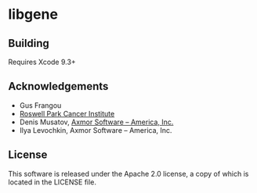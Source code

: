 libgene
=======

Building
--------
Requires Xcode 9.3+

Acknowledgements
----------------
* Gus Frangou
* [Roswell Park Cancer Institute](https://www.roswellpark.org/)
* Denis Musatov, [Axmor Software – America, Inc.](https://axmor.com)
* Ilya Levochkin, Axmor Software – America, Inc.

License
-------
This software is released under the Apache 2.0 license, a copy of which is located in the LICENSE file.
